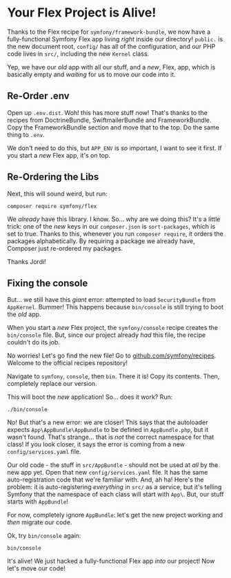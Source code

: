 # Your Flex Project is Alive!

Thanks to the Flex recipe for `symfony/framework-bundle`, we now have a fully-functional
Symfony Flex app living *right* inside our directory! `public.` is the new
document root, `config/` has all of the configuration, and our PHP code lives in
`src/`, including the new `Kernel` class.

Yep, we have our *old* app with all our stuff, and a *new*, Flex, app, which is
basically empty and *waiting* for us to move our code into it.

## Re-Order .env

Open up `.env.dist`. Woh! this has more stuff now! That's thanks to the recipes
from DoctrineBundle, SwiftmailerBundle and FrameworkBundle. Copy the FrameworkBundle
section and move that to the top. Do the same thing to `.env`.

We don't need to do this, but `APP_ENV` is *so* important, I want to see it first.
If you start a *new* Flex app, it's on top.

## Re-Ordering the Libs

Next, this will sound weird, but run:

```terminal
composer require symfony/flex
```

We *already* have this library. I know. So... why are we doing this? It's a little
trick: one of the *new* keys in our `composer.json` is `sort-packages`, which is
set to true. Thanks to this, whenever you run `composer require`, it orders the packages
alphabetically. By requiring a package we already have, Composer just re-ordered
my packages.

Thanks Jordi!

## Fixing the console

But... we still have this *giant* error: attempted to load `SecurityBundle` from
`AppKernel`. Bummer! This happens because `bin/console` is still trying to boot the
*old* app.

When you start a *new* Flex project, the `symfony/console` recipe creates the
`bin/console` file. But, since our project already *had* this file, the recipe couldn't
do its job.

No worries! Let's go find the new file! Go to [github.com/symfony/recipes](https://github.com/symfony/recipes).
Welcome to the official recipes repository!

Navigate to `symfony`, `console`, then `bin`. There it is! Copy its contents. Then,
completely replace our version.

This will boot the *new* application! So... does it work? Run:

```terminal
./bin/console
```

No! But that's a new error: we are closer! This says that the autoloader expects
`App\AppBundle\AppBundle` to be defined in `AppBundle.php`, but it wasn't found.
That's strange... that is *not* the correct namespace for that class! If you look
closer, it says the error is coming from a new `config/services.yaml` file.

Our old code - the stuff in `src/AppBundle` - should not be used at *all* by the
new app yet. Open that new `config/services.yaml` file. It has the same auto-registration
code that we're familiar with. And, ah ha! Here's the problem: it is auto-registering
*everything* in `src/` as a service, but it's telling Symfony that the namespace
of each class will start with `App\`.  But, our stuff starts with `AppBundle`!

For now, completely ignore `AppBundle`: let's get the new project working and *then*
migrate our code.

Ok, try `bin/console` again:

```terminal-silent
bin/console
```

It's alive! We just hacked a fully-functional Flex app *into* our project! Now let's
move our code!
